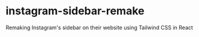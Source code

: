 # instagram-sidebar-remake
Remaking Instagram's sidebar on their website using Tailwind CSS in React
